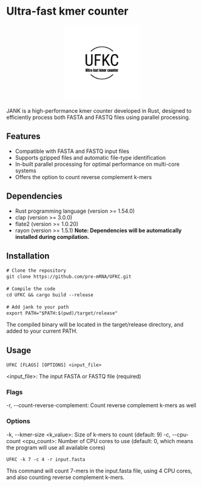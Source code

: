 # Ultra-fast kmer counter
<p align="center">
  <img src="./img/ufkc.png" alt="UFKC logo" width="200" height="200">
</p>
JANK is a high-performance kmer counter developed in Rust, designed to efficiently process both FASTA and FASTQ files using parallel processing.

## Features
- Compatible with FASTA and FASTQ input files
- Supports gzipped files and automatic file-type identification
- In-built parallel processing for optimal performance on multi-core systems
- Offers the option to count reverse complement k-mers


## Dependencies
- Rust programming language (version >= 1.54.0)
- clap (version >= 3.0.0)
- flate2 (version >= 1.0.20)
- rayon (version >= 1.5.1)
**Note: Dependencies will be automatically installed during compilation.**

## Installation
```
# Clone the repository
git clone https://github.com/pre-mRNA/UFKC.git

# Compile the code
cd UFKC && cargo build --release

# Add jank to your path
export PATH="$PATH:$(pwd)/target/release"
```
The compiled binary will be located in the target/release directory, and added to your current PATH.

## Usage
```
UFKC [FLAGS] [OPTIONS] <input_file>
```
<input_file>: The input FASTA or FASTQ file (required)
### Flags
-r, --count-reverse-complement: Count reverse complement k-mers as well
### Options
-k, --kmer-size <k_value>: Size of k-mers to count (default: 9)
-c, --cpu-count <cpu_count>: Number of CPU cores to use (default: 0, which means the program will use all available cores)

```
UFKC -k 7 -c 4 -r input.fasta
```
This command will count 7-mers in the input.fasta file, using 4 CPU cores, and also counting reverse complement k-mers.
